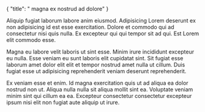 {
  "title": " magna ex nostrud ad dolore"
}

Aliquip fugiat laborum labore anim eiusmod. Adipisicing Lorem deserunt ex non adipisicing id est esse exercitation. Dolore et commodo qui ad consectetur nisi quis nulla. Ex excepteur qui qui tempor sit ad qui. Est Lorem elit commodo esse.

Magna eu labore velit laboris ut sint esse. Minim irure incididunt excepteur eu nulla. Esse veniam eu sunt laboris elit cupidatat sint. Sit fugiat esse laborum amet dolor elit elit et tempor nostrud amet nulla ut cillum. Duis fugiat esse ut adipisicing reprehenderit veniam deserunt reprehenderit.

Ex veniam esse et enim. Id magna exercitation quis ut ad aliqua ea dolor nostrud non ut. Aliqua nulla nulla sit aliqua mollit sint ea. Voluptate veniam minim sint qui cillum ea ea. Excepteur consectetur consectetur excepteur ipsum nisi elit non fugiat aute aliquip ut irure.